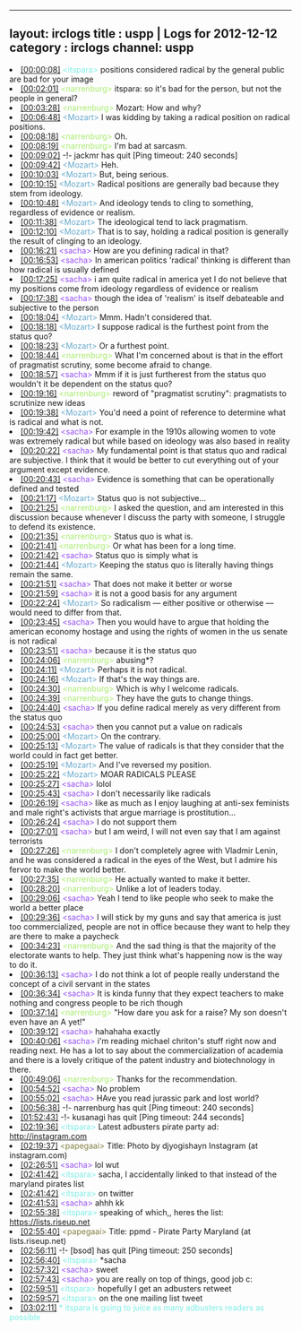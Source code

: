 
---
layout: irclogs
title : uspp | Logs for 2012-12-12
category : irclogs
channel: uspp
---
<li class="logitem"><a href="#00:00:08" name="00:00:08" class="time">[00:00:08]</a> <span class="person" style="color:#7deee6">&lt;itspara&gt;</span> positions considered radical by the general public are bad for your image </li>
<li class="logitem"><a href="#00:02:01" name="00:02:01" class="time">[00:02:01]</a> <span class="person" style="color:#a8ec6e">&lt;narrenburg&gt;</span> itspara: so it's bad for the person, but not the people in general? </li>
<li class="logitem"><a href="#00:03:28" name="00:03:28" class="time">[00:03:28]</a> <span class="person" style="color:#a8ec6e">&lt;narrenburg&gt;</span> Mozart: How and why? </li>
<li class="logitem"><a href="#00:06:48" name="00:06:48" class="time">[00:06:48]</a> <span class="person" style="color:#67a9cd">&lt;Mozart&gt;</span> I was kidding by taking a radical position on radical positions. </li>
<li class="logitem"><a href="#00:08:18" name="00:08:18" class="time">[00:08:18]</a> <span class="person" style="color:#a8ec6e">&lt;narrenburg&gt;</span> Oh. </li>
<li class="logitem"><a href="#00:08:19" name="00:08:19" class="time">[00:08:19]</a> <span class="person" style="color:#a8ec6e">&lt;narrenburg&gt;</span> I'm bad at sarcasm. </li>
<li class="logitem"><a href="#00:09:02" name="00:09:02" class="time">[00:09:02]</a> -!- <span class="quit">jackmr</span> has quit [Ping timeout: 240 seconds] </li>
<li class="logitem"><a href="#00:09:42" name="00:09:42" class="time">[00:09:42]</a> <span class="person" style="color:#67a9cd">&lt;Mozart&gt;</span> Heh. </li>
<li class="logitem"><a href="#00:10:03" name="00:10:03" class="time">[00:10:03]</a> <span class="person" style="color:#67a9cd">&lt;Mozart&gt;</span> But, being serious. </li>
<li class="logitem"><a href="#00:10:15" name="00:10:15" class="time">[00:10:15]</a> <span class="person" style="color:#67a9cd">&lt;Mozart&gt;</span> Radical positions are generally bad because they stem from ideology. </li>
<li class="logitem"><a href="#00:10:48" name="00:10:48" class="time">[00:10:48]</a> <span class="person" style="color:#67a9cd">&lt;Mozart&gt;</span> And ideology tends to cling to something, regardless of evidence or realism. </li>
<li class="logitem"><a href="#00:11:38" name="00:11:38" class="time">[00:11:38]</a> <span class="person" style="color:#67a9cd">&lt;Mozart&gt;</span> The ideological tend to lack pragmatism. </li>
<li class="logitem"><a href="#00:12:10" name="00:12:10" class="time">[00:12:10]</a> <span class="person" style="color:#67a9cd">&lt;Mozart&gt;</span> That is to say, holding a radical position is generally the result of clinging to an ideology. </li>
<li class="logitem"><a href="#00:16:21" name="00:16:21" class="time">[00:16:21]</a> <span class="person" style="color:#954ef2">&lt;sacha&gt;</span> How are you defining radical in that? </li>
<li class="logitem"><a href="#00:16:53" name="00:16:53" class="time">[00:16:53]</a> <span class="person" style="color:#954ef2">&lt;sacha&gt;</span> In american politics 'radical' thinking is different than how radical is usually defined </li>
<li class="logitem"><a href="#00:17:25" name="00:17:25" class="time">[00:17:25]</a> <span class="person" style="color:#954ef2">&lt;sacha&gt;</span> i am quite radical in america yet I do not believe that my positions come from ideology regardless of evidence or realism </li>
<li class="logitem"><a href="#00:17:38" name="00:17:38" class="time">[00:17:38]</a> <span class="person" style="color:#954ef2">&lt;sacha&gt;</span> though the idea of 'realism' is itself debateable and subjective to the person </li>
<li class="logitem"><a href="#00:18:04" name="00:18:04" class="time">[00:18:04]</a> <span class="person" style="color:#67a9cd">&lt;Mozart&gt;</span> Mmm. Hadn't considered that. </li>
<li class="logitem"><a href="#00:18:18" name="00:18:18" class="time">[00:18:18]</a> <span class="person" style="color:#67a9cd">&lt;Mozart&gt;</span> I suppose radical is the furthest point from the status quo? </li>
<li class="logitem"><a href="#00:18:23" name="00:18:23" class="time">[00:18:23]</a> <span class="person" style="color:#67a9cd">&lt;Mozart&gt;</span> Or a furthest point. </li>
<li class="logitem"><a href="#00:18:44" name="00:18:44" class="time">[00:18:44]</a> <span class="person" style="color:#a8ec6e">&lt;narrenburg&gt;</span> What I'm concerned about is that in the effort of pragmatist scrutiny, some become afraid to change. </li>
<li class="logitem"><a href="#00:18:57" name="00:18:57" class="time">[00:18:57]</a> <span class="person" style="color:#954ef2">&lt;sacha&gt;</span> Mmm if it is just furtherest from the status quo wouldn't it be dependent on the status quo? </li>
<li class="logitem"><a href="#00:19:16" name="00:19:16" class="time">[00:19:16]</a> <span class="person" style="color:#a8ec6e">&lt;narrenburg&gt;</span> reword of "pragmatist scrutiny": pragmatists to scrutinize new ideas </li>
<li class="logitem"><a href="#00:19:38" name="00:19:38" class="time">[00:19:38]</a> <span class="person" style="color:#67a9cd">&lt;Mozart&gt;</span> You'd need a point of reference to determine what is radical and what is not. </li>
<li class="logitem"><a href="#00:19:42" name="00:19:42" class="time">[00:19:42]</a> <span class="person" style="color:#954ef2">&lt;sacha&gt;</span> For example in the 1910s allowing women to vote was extremely radical but while based on ideology was also based in reality </li>
<li class="logitem"><a href="#00:20:22" name="00:20:22" class="time">[00:20:22]</a> <span class="person" style="color:#954ef2">&lt;sacha&gt;</span> My fundamental point is that status quo and radical are subjective. I think that it would be better to cut everything out of your argument except evidence. </li>
<li class="logitem"><a href="#00:20:43" name="00:20:43" class="time">[00:20:43]</a> <span class="person" style="color:#954ef2">&lt;sacha&gt;</span> Evidence is something that can be operationally defined and tested </li>
<li class="logitem"><a href="#00:21:17" name="00:21:17" class="time">[00:21:17]</a> <span class="person" style="color:#67a9cd">&lt;Mozart&gt;</span> Status quo is not subjective… </li>
<li class="logitem"><a href="#00:21:25" name="00:21:25" class="time">[00:21:25]</a> <span class="person" style="color:#a8ec6e">&lt;narrenburg&gt;</span> I asked the question, and am interested in this discussion because whenever I discuss the party with someone, I struggle to defend its existence. </li>
<li class="logitem"><a href="#00:21:35" name="00:21:35" class="time">[00:21:35]</a> <span class="person" style="color:#a8ec6e">&lt;narrenburg&gt;</span> Status quo is what is. </li>
<li class="logitem"><a href="#00:21:41" name="00:21:41" class="time">[00:21:41]</a> <span class="person" style="color:#a8ec6e">&lt;narrenburg&gt;</span> Or what has been for a long time. </li>
<li class="logitem"><a href="#00:21:42" name="00:21:42" class="time">[00:21:42]</a> <span class="person" style="color:#954ef2">&lt;sacha&gt;</span> Status quo is simply what is </li>
<li class="logitem"><a href="#00:21:44" name="00:21:44" class="time">[00:21:44]</a> <span class="person" style="color:#67a9cd">&lt;Mozart&gt;</span> Keeping the status quo is literally having things remain the same. </li>
<li class="logitem"><a href="#00:21:51" name="00:21:51" class="time">[00:21:51]</a> <span class="person" style="color:#954ef2">&lt;sacha&gt;</span> That does not make it better or worse </li>
<li class="logitem"><a href="#00:21:59" name="00:21:59" class="time">[00:21:59]</a> <span class="person" style="color:#954ef2">&lt;sacha&gt;</span> it is not a good basis for any argument </li>
<li class="logitem"><a href="#00:22:24" name="00:22:24" class="time">[00:22:24]</a> <span class="person" style="color:#67a9cd">&lt;Mozart&gt;</span> So radicalism — either positive or otherwise — would need to differ from that. </li>
<li class="logitem"><a href="#00:23:45" name="00:23:45" class="time">[00:23:45]</a> <span class="person" style="color:#954ef2">&lt;sacha&gt;</span> Then you would have to argue that holding the american economy hostage and using the rights of women in the us senate is not radical </li>
<li class="logitem"><a href="#00:23:51" name="00:23:51" class="time">[00:23:51]</a> <span class="person" style="color:#954ef2">&lt;sacha&gt;</span> because it is the status quo </li>
<li class="logitem"><a href="#00:24:06" name="00:24:06" class="time">[00:24:06]</a> <span class="person" style="color:#a8ec6e">&lt;narrenburg&gt;</span> abusing*? </li>
<li class="logitem"><a href="#00:24:11" name="00:24:11" class="time">[00:24:11]</a> <span class="person" style="color:#67a9cd">&lt;Mozart&gt;</span> Perhaps it is not radical. </li>
<li class="logitem"><a href="#00:24:16" name="00:24:16" class="time">[00:24:16]</a> <span class="person" style="color:#67a9cd">&lt;Mozart&gt;</span> If that's the way things are. </li>
<li class="logitem"><a href="#00:24:30" name="00:24:30" class="time">[00:24:30]</a> <span class="person" style="color:#a8ec6e">&lt;narrenburg&gt;</span> Which is why I welcome radicals. </li>
<li class="logitem"><a href="#00:24:39" name="00:24:39" class="time">[00:24:39]</a> <span class="person" style="color:#a8ec6e">&lt;narrenburg&gt;</span> They have the guts to change things. </li>
<li class="logitem"><a href="#00:24:40" name="00:24:40" class="time">[00:24:40]</a> <span class="person" style="color:#954ef2">&lt;sacha&gt;</span> If you define radical merely as very different from the status quo </li>
<li class="logitem"><a href="#00:24:53" name="00:24:53" class="time">[00:24:53]</a> <span class="person" style="color:#954ef2">&lt;sacha&gt;</span> then you cannot put a value on radicals </li>
<li class="logitem"><a href="#00:25:00" name="00:25:00" class="time">[00:25:00]</a> <span class="person" style="color:#67a9cd">&lt;Mozart&gt;</span> On the contrary. </li>
<li class="logitem"><a href="#00:25:13" name="00:25:13" class="time">[00:25:13]</a> <span class="person" style="color:#67a9cd">&lt;Mozart&gt;</span> The value of radicals is that they consider that the world could in fact get better. </li>
<li class="logitem"><a href="#00:25:19" name="00:25:19" class="time">[00:25:19]</a> <span class="person" style="color:#67a9cd">&lt;Mozart&gt;</span> And I've reversed my position. </li>
<li class="logitem"><a href="#00:25:22" name="00:25:22" class="time">[00:25:22]</a> <span class="person" style="color:#67a9cd">&lt;Mozart&gt;</span> MOAR RADICALS PLEASE </li>
<li class="logitem"><a href="#00:25:27" name="00:25:27" class="time">[00:25:27]</a> <span class="person" style="color:#954ef2">&lt;sacha&gt;</span> lolol </li>
<li class="logitem"><a href="#00:25:43" name="00:25:43" class="time">[00:25:43]</a> <span class="person" style="color:#954ef2">&lt;sacha&gt;</span> I don't necessarily like radicals </li>
<li class="logitem"><a href="#00:26:19" name="00:26:19" class="time">[00:26:19]</a> <span class="person" style="color:#954ef2">&lt;sacha&gt;</span> like as much as I enjoy laughing at anti-sex feminists and male right's activists that argue marriage is prostitution... </li>
<li class="logitem"><a href="#00:26:24" name="00:26:24" class="time">[00:26:24]</a> <span class="person" style="color:#954ef2">&lt;sacha&gt;</span> I do not support them </li>
<li class="logitem"><a href="#00:27:01" name="00:27:01" class="time">[00:27:01]</a> <span class="person" style="color:#954ef2">&lt;sacha&gt;</span> but I am weird, I will not even say that I am against terrorists </li>
<li class="logitem"><a href="#00:27:26" name="00:27:26" class="time">[00:27:26]</a> <span class="person" style="color:#a8ec6e">&lt;narrenburg&gt;</span> I don't completely agree with Vladmir Lenin, and he was considered a radical in the eyes of the West, but I admire his fervor to make the world better. </li>
<li class="logitem"><a href="#00:27:35" name="00:27:35" class="time">[00:27:35]</a> <span class="person" style="color:#a8ec6e">&lt;narrenburg&gt;</span> He actually wanted to make it better. </li>
<li class="logitem"><a href="#00:28:20" name="00:28:20" class="time">[00:28:20]</a> <span class="person" style="color:#a8ec6e">&lt;narrenburg&gt;</span> Unlike a lot of leaders today. </li>
<li class="logitem"><a href="#00:29:06" name="00:29:06" class="time">[00:29:06]</a> <span class="person" style="color:#954ef2">&lt;sacha&gt;</span> Yeah I tend to like people who seek to make the world a better place </li>
<li class="logitem"><a href="#00:29:36" name="00:29:36" class="time">[00:29:36]</a> <span class="person" style="color:#954ef2">&lt;sacha&gt;</span> I will stick by my guns and say that america is just too commercialized, people are not in office because they want to help they are there to make a paycheck </li>
<li class="logitem"><a href="#00:34:23" name="00:34:23" class="time">[00:34:23]</a> <span class="person" style="color:#a8ec6e">&lt;narrenburg&gt;</span> And the sad thing is that the majority of the electorate wants to help. They just think what's happening now is the way to do it. </li>
<li class="logitem"><a href="#00:36:13" name="00:36:13" class="time">[00:36:13]</a> <span class="person" style="color:#954ef2">&lt;sacha&gt;</span> I do not think a lot of people really understand the concept of a civil servant in the states </li>
<li class="logitem"><a href="#00:36:34" name="00:36:34" class="time">[00:36:34]</a> <span class="person" style="color:#954ef2">&lt;sacha&gt;</span> It is kinda funny that they expect teachers to make nothing and congress people to be rich though </li>
<li class="logitem"><a href="#00:37:14" name="00:37:14" class="time">[00:37:14]</a> <span class="person" style="color:#a8ec6e">&lt;narrenburg&gt;</span> "How dare you ask for a raise? My son doesn't even have an A yet!" </li>
<li class="logitem"><a href="#00:39:12" name="00:39:12" class="time">[00:39:12]</a> <span class="person" style="color:#954ef2">&lt;sacha&gt;</span> hahahaha exactly </li>
<li class="logitem"><a href="#00:40:06" name="00:40:06" class="time">[00:40:06]</a> <span class="person" style="color:#954ef2">&lt;sacha&gt;</span> i'm reading michael chriton's stuff right now and reading next. He has a lot to say about the commercialization of academia and there is a lovely critique of the patent industry and biotechnology in there. </li>
<li class="logitem"><a href="#00:49:06" name="00:49:06" class="time">[00:49:06]</a> <span class="person" style="color:#a8ec6e">&lt;narrenburg&gt;</span> Thanks for the recommendation. </li>
<li class="logitem"><a href="#00:54:52" name="00:54:52" class="time">[00:54:52]</a> <span class="person" style="color:#954ef2">&lt;sacha&gt;</span> No problem </li>
<li class="logitem"><a href="#00:55:02" name="00:55:02" class="time">[00:55:02]</a> <span class="person" style="color:#954ef2">&lt;sacha&gt;</span> HAve you read jurassic park and lost world? </li>
<li class="logitem"><a href="#00:56:38" name="00:56:38" class="time">[00:56:38]</a> -!- <span class="quit">narrenburg</span> has quit [Ping timeout: 240 seconds] </li>
<li class="logitem"><a href="#01:52:43" name="01:52:43" class="time">[01:52:43]</a> -!- <span class="quit">kusanagi</span> has quit [Ping timeout: 244 seconds] </li>
<li class="logitem"><a href="#02:19:36" name="02:19:36" class="time">[02:19:36]</a> <span class="person" style="color:#7deee6">&lt;itspara&gt;</span> Latest adbusters pirate party ad: <a href="http://instagram.com/p/THDCknELYo/" target="_blank">http://instagram.com</a> </li>
<li class="logitem"><a href="#02:19:37" name="02:19:37" class="time">[02:19:37]</a> <span class="person" style="color:#817e41">&lt;papegaai&gt;</span> Title: Photo by djyogishayn Instagram (at instagram.com) </li>
<li class="logitem"><a href="#02:26:51" name="02:26:51" class="time">[02:26:51]</a> <span class="person" style="color:#954ef2">&lt;sacha&gt;</span> lol wut </li>
<li class="logitem"><a href="#02:41:42" name="02:41:42" class="time">[02:41:42]</a> <span class="person" style="color:#7deee6">&lt;itspara&gt;</span> sacha, I accidentally linked to that instead of the maryland pirates list </li>
<li class="logitem"><a href="#02:41:42" name="02:41:42" class="time">[02:41:42]</a> <span class="person" style="color:#7deee6">&lt;itspara&gt;</span> on twitter </li>
<li class="logitem"><a href="#02:41:53" name="02:41:53" class="time">[02:41:53]</a> <span class="person" style="color:#954ef2">&lt;sacha&gt;</span> ahhh kk </li>
<li class="logitem"><a href="#02:55:38" name="02:55:38" class="time">[02:55:38]</a> <span class="person" style="color:#7deee6">&lt;itspara&gt;</span> speaking of which,, heres the list: <a href="https://lists.riseup.net/www/subscribe/ppmd" target="_blank">https://lists.riseup.net</a> </li>
<li class="logitem"><a href="#02:55:40" name="02:55:40" class="time">[02:55:40]</a> <span class="person" style="color:#817e41">&lt;papegaai&gt;</span> Title: ppmd - Pirate Party Maryland (at lists.riseup.net) </li>
<li class="logitem"><a href="#02:56:11" name="02:56:11" class="time">[02:56:11]</a> -!- <span class="quit">[bsod]</span> has quit [Ping timeout: 250 seconds] </li>
<li class="logitem"><a href="#02:56:40" name="02:56:40" class="time">[02:56:40]</a> <span class="person" style="color:#7deee6">&lt;itspara&gt;</span> *sacha </li>
<li class="logitem"><a href="#02:57:32" name="02:57:32" class="time">[02:57:32]</a> <span class="person" style="color:#954ef2">&lt;sacha&gt;</span> sweet </li>
<li class="logitem"><a href="#02:57:43" name="02:57:43" class="time">[02:57:43]</a> <span class="person" style="color:#954ef2">&lt;sacha&gt;</span> you are really on top of things, good job c: </li>
<li class="logitem"><a href="#02:59:51" name="02:59:51" class="time">[02:59:51]</a> <span class="person" style="color:#7deee6">&lt;itspara&gt;</span> hopefully I get an adbusters retweet </li>
<li class="logitem"><a href="#02:59:57" name="02:59:57" class="time">[02:59:57]</a> <span class="person" style="color:#7deee6">&lt;itspara&gt;</span> on the one mailing list tweet </li>
<li class="logitem"><a href="#03:02:11" name="03:02:11" class="time">[03:02:11]</a> <span class="person" style="color:#7deee6">* itspara is going to juice as many adbusters readers as possible</span> </li>


